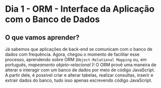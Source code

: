 # Dia 1 - ORM - Interface da Aplicação com o Banco de Dados


## O que vamos aprender?

Já sabemos que aplicações de back-end se comunicam com o banco de dados com frequência. Agora, chegou o momento de facilitar esse processo, aprendendo sobre ORM (`Object-Relational Mapping` ou, em português, *mapeamento objeto-relacional* )! O ORM provê uma maneira de alterar e interagir com um banco de dados por meio de código JavaScript. A partir dele, é possível criar e alterar tabelas, realizar consultas, inserir e extrair dados do banco, tudo isso apenas escrevendo código JavaScript.
